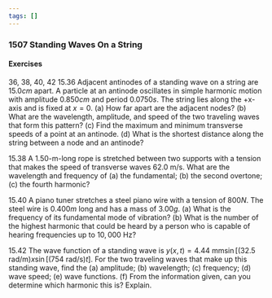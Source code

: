 ```yaml
---
tags: []
---
```


### 1507 Standing Waves On a String

#### Exercises
36, 38, 40, 42
15.36 Adjacent antinodes of a standing wave on a string are $15.0 cm$ apart. A particle at an antinode oscillates in simple harmonic motion with amplitude $0.850 cm$ and period $0.0750 s$. The string lies along the +x-axis and is fixed at $x = 0$.
(a) How far apart are the adjacent nodes?
(b) What are the wavelength, amplitude, and speed of the two traveling waves that form this pattern?
(c) Find the maximum and minimum transverse speeds of a point at an antinode.
(d) What is the shortest distance along the string between a node and an antinode?

15.38  A $1.50$-m-long rope is stretched between two supports with a tension that makes the speed of transverse waves $62.0 \text{ m/s}$. What are the wavelength and frequency of (a) the fundamental; (b) the second overtone; (c) the fourth harmonic?

15.40 A piano tuner stretches a steel piano wire with a tension of $800 N$. The steel wire is $0.400 m$ long and has a mass of $3.00 g$.
(a) What is the frequency of its fundamental mode of vibration?
(b) What is the number of the highest harmonic that could be heard by a person who is capable of hearing frequencies up to $10,000 \text{ Hz}$?

15.42 The wave function of a standing wave is $y(x, t) = 4.44 \text{ mm} \sin[(32.5 \text{ rad/m}) x \sin[(754 \text{ rad/s}) t]$. For the two traveling waves that make up this standing wave, find the (a) amplitude; (b) wavelength; (c) frequency; (d) wave speed; (e) wave functions. (f) From the information given, can you determine which harmonic this is? Explain.
